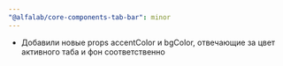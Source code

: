```yaml
---
"@alfalab/core-components-tab-bar": minor
---
```


- Добавили новые props accentColor и bgColor, отвечающие за цвет активного таба и фон соответственно
